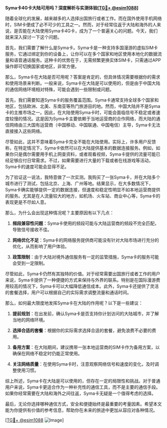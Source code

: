 **Syma卡4G卡大陆可用吗？深度解析与实测体验[[TG💪+ @esim1088](https://t.me/s/esim1088)]**

随着全球化的发展，越来越多的人选择出国旅行或者工作。而在国外使用手机网络时，SIM卡便成了必不可少的工具之一。然而，对于经常往返于大陆和海外的人来说，是否能在大陆使用Syma卡4G卡，成为了一个普遍关心的问题。今天，我们就来深入探讨一下这个问题。

首先，我们需要了解什么是Syma卡。Syma卡是一种支持多国漫游的虚拟SIM卡服务，它通过绑定到你的设备上，让你可以在多个国家和地区使用本地化的数据流量和语音通话服务。这种卡的优势在于，无需频繁更换实体SIM卡，只需通过APP操作即可切换国家或地区，非常方便。

那么，Syma卡在大陆是否可用呢？答案是肯定的，但具体情况需要根据你的需求和使用场景来判断。一般来说，Syma卡在大陆是可以使用的，但是由于中国大陆的通信网络环境相对特殊，可能会遇到一些限制或问题。

首先，我们需要知道Syma卡的服务覆盖范围。Syma卡通常支持全球多个国家和地区，包括欧洲、北美、东南亚等热门旅游目的地。然而，中国大陆并不是Syma卡的主推市场之一。因此，在大陆使用Syma卡时，可能会面临信号不稳定或者速度较慢的情况。这是因为Syma卡主要依赖于当地运营商的合作网络，而大陆的通信网络由三大国有运营商（中国移动、中国联通、中国电信）主导，Syma卡无法直接接入这些网络。

尽管如此，这并不意味着Syma卡完全不能在大陆使用。实际上，许多用户反馈称，在特定情况下，Syma卡依然可以在大陆提供基本的数据连接服务。例如，如果你只是偶尔需要用手机上网查资料，或者观看视频，Syma卡提供的流量可能已经足够应付日常需求。不过，如果需要进行大量的下载或者在线游戏等活动，Syma卡的速度可能会显得不足。

为了验证这一说法，我特意做了一次实测。我购买了一张Syma卡，并在大陆多个城市进行了测试，包括北京、上海、广州等地。结果显示，在大多数情况下，Syma卡确实能够提供一定的数据连接，但速度和稳定性明显不如本地运营商提供的服务。尤其是在人流量较大的地方，如机场、火车站、商业中心等，Syma卡的表现更是不尽如人意。

那么，为什么会出现这种情况呢？主要原因有以下几点：

1. **频段兼容性问题**：Syma卡使用的频段可能与大陆运营商的频段不完全匹配，导致信号接收不佳。
   
2. **网络优化不足**：Syma卡的网络服务提供商可能没有针对大陆市场进行充分的优化，从而影响了用户体验。

3. **政策限制**：由于大陆对境外通信服务有一定的监管措施，Syma卡的服务可能会受到一定限制。

尽管如此，Syma卡仍然有其独特的价值。对于经常需要出国旅行或者工作的用户来说，Syma卡提供了一种便捷的方式来保持与外界的联系。特别是在国际漫游费用较高的情况下，Syma卡可以大幅降低通信成本。此外，Syma卡还提供了灵活的套餐选择，用户可以根据自己的实际需求调整流量和通话时间。

那么，如何最大限度地发挥Syma卡在大陆的作用呢？以下是一些建议：

1. **提前规划**：在出发前，确认Syma卡是否支持你计划访问的大陆城市，并了解当地的网络环境。

2. **选择合适的套餐**：根据你的实际需求选择合适的套餐，避免浪费不必要的费用。

3. **备用方案**：在大陆期间，建议携带一张本地运营商的SIM卡作为备用方案，以确保在网络不稳定时仍能正常使用。

4. **关注网络质量**：在使用Syma卡时，注意观察网络信号和速度的变化，及时调整使用习惯。

综上所述，Syma卡在大陆是可以使用的，但存在一定的局限性和挑战。对于普通用户来说，Syma卡更适合作为一种补充性的通信工具，而不是主要的通信手段。如果你经常需要在大陆和海外之间往返，Syma卡无疑是一个值得考虑的选择。

最后，无论你选择哪种通信方式，安全和便捷始终是最重要的考量因素。希望本文能为你提供有价值的参考信息，帮助你在未来的旅途中更加从容应对各种情况。

[[TG💪+ @esim1088](https://t.me/s/esim1088) ![Image](https://i.postimg.cc/4NQfJmqS/Snipaste-2025-05-13-00-14-12.png)]